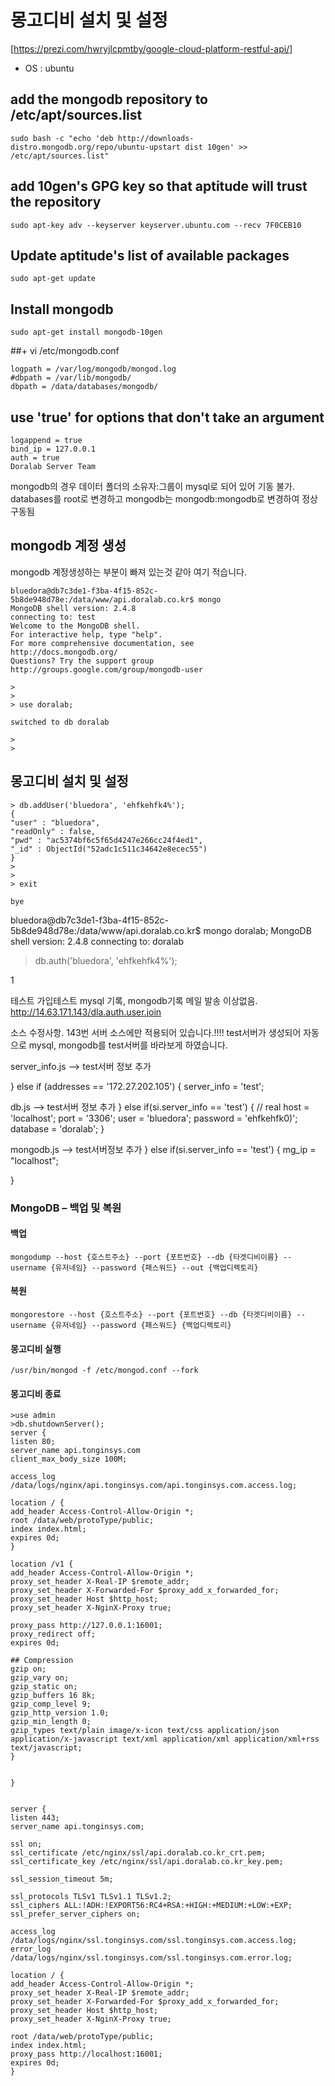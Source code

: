 # 몽고디비 설치 및 설정
[https://prezi.com/hwryjlcpmtby/google-cloud-platform-restful-api/]
- OS : ubuntu


## add the mongodb repository to /etc/apt/sources.list
~~~
sudo bash -c "echo 'deb http://downloads-distro.mongodb.org/repo/ubuntu-upstart dist 10gen' >> /etc/apt/sources.list"
~~~

## add 10gen's GPG key so that aptitude will trust the repository
~~~
sudo apt-key adv --keyserver keyserver.ubuntu.com --recv 7F0CEB10
~~~

## Update aptitude's list of available packages
~~~
sudo apt-get update
~~~

## Install mongodb
~~~
sudo apt-get install mongodb-10gen
~~~

##+ vi /etc/mongodb.conf
~~~
logpath = /var/log/mongodb/mongod.log
#dbpath = /var/lib/mongodb/
dbpath = /data/databases/mongodb/
~~~
## use 'true' for options that don't take an argument
~~~
logappend = true
bind_ip = 127.0.0.1
auth = true
Doralab Server Team 
~~~


mongodb의 경우 데이터 폴더의 소유자:그룹이 mysql로 되어 있어 기동 불가.
databases를 root로 변경하고 mongodb는 mongodb:mongodb로 변경하여 정상 구동됨

## mongodb 계정 생성
mongodb 계정생성하는 부분이 빠져 있는것 같아 여기 적습니다.
~~~
bluedora@db7c3de1-f3ba-4f15-852c-5b8de948d78e:/data/www/api.doralab.co.kr$ mongo
MongoDB shell version: 2.4.8
connecting to: test
Welcome to the MongoDB shell.
For interactive help, type "help".
For more comprehensive documentation, see
http://docs.mongodb.org/
Questions? Try the support group
http://groups.google.com/group/mongodb-user

>
>
> use doralab;

switched to db doralab

>
>
~~~

## 몽고디비 설치 및 설정
~~~
> db.addUser('bluedora', 'ehfkehfk4%');
{
"user" : "bluedora",
"readOnly" : false,
"pwd" : "ac5374bf6c5f65d4247e266cc24f4ed1",
"_id" : ObjectId("52adc1c511c34642e8ecec55")
}
>
>
> exit

bye
~~~

bluedora@db7c3de1-f3ba-4f15-852c-5b8de948d78e:/data/www/api.doralab.co.kr$ mongo doralab;
MongoDB shell version: 2.4.8
connecting to: doralab
> db.auth('bluedora', 'ehfkehfk4%');

1

테스트
가입테스트 mysql 기록, mongodb기록 메일 발송 이상없음.
http://14.63.171.143/dla.auth.user.join


소스 수정사항.
143번 서버 소스에만 적용되어 있습니다.!!!!
test서버가 생성되어 자동으로 mysql, mongodb를 test서버를 바라보게 하였습니다.

server_info.js --> test서버 정보 추가

} else if (addresses == '172.27.202.105') {
server_info = 'test';

db.js --> test서버 정보 추가
} else if(si.server_info == 'test') { // real
host = 'localhost';
port = '3306';
user = 'bluedora';
password = 'ehfkehfk0)';
database = 'doralab';
}

mongodb.js --> test서버정보 추가
} else if(si.server_info == 'test') {
mg_ip = "localhost";

}


### MongoDB – 백업 및 복원

#### 백업 
~~~
mongodump --host {호스트주소} --port {포트번호} --db {타겟디비이름} --username {유저네임} --password {패스워드} --out {백업디렉토리} 
~~~

#### 복원
~~~ 
mongorestore --host {호스트주소} --port {포트번호} --db {타겟디비이름} --username {유저네임} --password {패스워드} {백업디렉토리} 
~~~

#### 몽고디비 실행
~~~
/usr/bin/mongod -f /etc/mongod.conf --fork
~~~

#### 몽고디비 종료
~~~
>use admin 
>db.shutdownServer();
server {
listen 80;
server_name api.tonginsys.com
client_max_body_size 100M;

access_log /data/logs/nginx/api.tonginsys.com/api.tonginsys.com.access.log;

location / {
add_header Access-Control-Allow-Origin *;
root /data/web/protoType/public;
index index.html;
expires 0d;
}

location /v1 {
add_header Access-Control-Allow-Origin *;
proxy_set_header X-Real-IP $remote_addr;
proxy_set_header X-Forwarded-For $proxy_add_x_forwarded_for;
proxy_set_header Host $http_host;
proxy_set_header X-NginX-Proxy true;

proxy_pass http://127.0.0.1:16001;
proxy_redirect off;
expires 0d;

## Compression
gzip on;
gzip_vary on;
gzip_static on;
gzip_buffers 16 8k;
gzip_comp_level 9;
gzip_http_version 1.0;
gzip_min_length 0;
gzip_types text/plain image/x-icon text/css application/json application/x-javascript text/xml application/xml application/xml+rss text/javascript;
}


}


server {
listen 443;
server_name api.tonginsys.com;

ssl on;
ssl_certificate /etc/nginx/ssl/api.doralab.co.kr_crt.pem;
ssl_certificate_key /etc/nginx/ssl/api.doralab.co.kr_key.pem;

ssl_session_timeout 5m;

ssl_protocols TLSv1 TLSv1.1 TLSv1.2;
ssl_ciphers ALL:!ADH:!EXPORT56:RC4+RSA:+HIGH:+MEDIUM:+LOW:+EXP;
ssl_prefer_server_ciphers on;

access_log /data/logs/nginx/ssl.tonginsys.com/ssl.tonginsys.com.access.log;
error_log /data/logs/nginx/ssl.tonginsys.com/ssl.tonginsys.com.error.log;

location / {
add_header Access-Control-Allow-Origin *;
proxy_set_header X-Real-IP $remote_addr;
proxy_set_header X-Forwarded-For $proxy_add_x_forwarded_for;
proxy_set_header Host $http_host;
proxy_set_header X-NginX-Proxy true;

root /data/web/protoType/public;
index index.html;
proxy_pass http://localhost:16001;
expires 0d;
}
~~~
